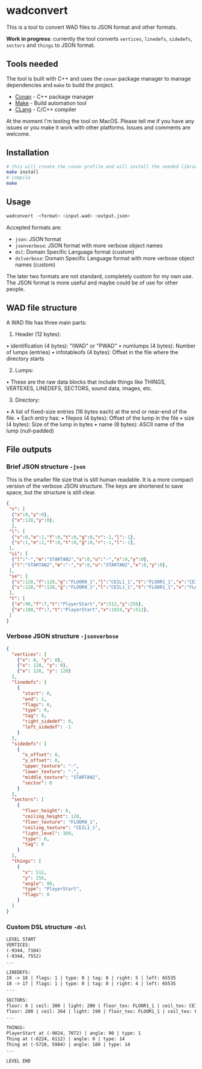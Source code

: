 
# wadconvert

This is a tool to convert WAD files to JSON format and other formats.

**Work in progress**: currently the tool converts `vertices`, `linedefs`, `sidedefs`, `sectors` and `things` to JSON format. 

## Tools needed

The tool is built with C++ and uses the `conan` package manager to manage dependencies and `make` to build the project.

- [Conan](https://conan.io/) - C++ package manager
- [Make](https://www.gnu.org/software/make/) - Build automation tool
- [CLang](https://clang.llvm.org/) - C/C++ compiler

At the moment I'm testing the tool on MacOS. Please tell me if you have any issues or you make it work with other platforms. Issues and comments are welcome.

## Installation

```bash
# this will create the conan profile and will install the needed libraries
make install
# compile
make
```

## Usage

```bash
wadconvert -<format> <input.wad> <output.json>
```

Accepted formats are:

- `json`: JSON format
- `jsonverbose`: JSON format with more verbose object names
- `dsl`: Domain Specific Language format (custom)
- `dslverbose`: Domain Specific Language format with more verbose object names (custom)

The later two formats are not standard, completely custom for my own use. The JSON format is more useful and maybe could be of use for other people.

## WAD file structure

A WAD file has three main parts:

1. Header (12 bytes):

 • identification (4 bytes): "IWAD" or "PWAD"
 • numlumps (4 bytes): Number of lumps (entries)
 • infotableofs (4 bytes): Offset in the file where the directory starts

2. Lumps:

 • These are the raw data blocks that include things like THINGS, VERTEXES, LINEDEFS, SECTORS, sound data, images, etc.

3. Directory:

 • A list of fixed-size entries (16 bytes each) at the end or near-end of the file.
 • Each entry has:
 • filepos (4 bytes): Offset of the lump in the file
 • size (4 bytes): Size of the lump in bytes
 • name (8 bytes): ASCII name of the lump (null-padded)


## File outputs

### Brief JSON structure `-json`

This is the smaller file size that is still human readable. It is a more compact version of the verbose JSON structure. The keys are shortened to save space, but the structure is still clear.

```json
{
 "v": [
  {"x":0,"y":0},
  {"x":128,"y":0},
  ],
 "l": [
  {"s":0,"e":1,"f":0,"t":0,"g":0,"r":-1,"l":-1},
  {"s":1,"e":2,"f":0,"t":0,"g":0,"r":-1,"l":-1},
 ],
 "si": [
  {"l":"-","m":"STARTAN2","s":0,"u":"-","x":0,"y":0},
  {"l":"STARTAN2","m":"-","s":0,"u":"STARTAN2","x":0,"y":0},
 ],
 "se": [
  {"c":128,"f":128,"g":"FLOOR0_1","l":"CEIL1_1","t":"FLOOR1_1","x":"CEIL4_1","y":"FLAT14"},
  {"c":128,"f":128,"g":"FLOOR0_1","l":"CEIL1_1","t":"FLOOR1_1","x":"FLAT14","y":"FLAT14"},
 ],
 "t": [
  {"a":90,"f":7,"t":"PlayerStart","x":512,"y":256},
  {"a":180,"f":7,"t":"PlayerStart","x":1024,"y":512},
 ]
}
```

### Verbose JSON structure `-jsonverbose`

```json
{
  "vertices": [
    {"x": 0, "y": 0},
    {"x": 128, "y": 0},
    {"x": 128, "y": 128}
  ],
  "linedefs": [
    {
      "start": 0,
      "end": 1,
      "flags": 0,
      "type": 0,
      "tag": 0,
      "right_sidedef": 0,
      "left_sidedef": -1
    }
  ],
  "sidedefs": [
    {
      "x_offset": 0,
      "y_offset": 0,
      "upper_texture": "-",
      "lower_texture": "-",
      "middle_texture": "STARTAN2",
      "sector": 0
    }
  ],
  "sectors": [
    {
      "floor_height": 0,
      "ceiling_height": 128,
      "floor_texture": "FLOOR0_1",
      "ceiling_texture": "CEIL1_1",
      "light_level": 160,
      "type": 0,
      "tag": 0
    }
  ],
  "things": [
    {
      "x": 512,
      "y": 256,
      "angle": 90,
      "type": "PlayerStart",
      "flags": 0
    }
  ]
}
```

### Custom DSL structure `-dsl`

```txt
LEVEL START
VERTICES:
(-9344, 7104)
(-9344, 7552)
...

LINEDEFS:
19 -> 18 | flags: 1 | type: 0 | tag: 0 | right: 5 | left: 65535
18 -> 17 | flags: 1 | type: 0 | tag: 0 | right: 4 | left: 65535
...

SECTORS:
floor: 0 | ceil: 300 | light: 200 | floor_tex: FLOOR1_1 | ceil_tex: CEIL4_1
floor: 200 | ceil: 264 | light: 190 | floor_tex: FLOOR1_1 | ceil_tex: FLAT14
...

THINGS:
PlayerStart at (-9024, 7072) | angle: 90 | type: 1
Thing at (-8224, 6112) | angle: 0 | type: 14
Thing at (-5728, 5984) | angle: 180 | type: 14
...

LEVEL END
```
